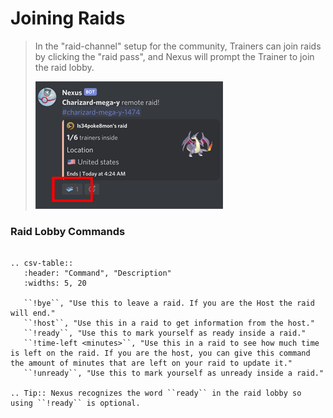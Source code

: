 # Joining Raids

> In the "raid-channel" setup for the community, Trainers can join raids by clicking the "raid pass", and Nexus will prompt the Trainer to join the raid lobby.
>
> <img src="../_static/img/join.png">

### Raid Lobby Commands

```eval_rst

.. csv-table::
   :header: "Command", "Description"
   :widths: 5, 20

   ``!bye``, "Use this to leave a raid. If you are the Host the raid will end."
   ``!host``, "Use this in a raid to get information from the host."
   ``!ready``, "Use this to mark yourself as ready inside a raid."
   ``!time-left <minutes>``, "Use this in a raid to see how much time is left on the raid. If you are the host, you can give this command the amount of minutes that are left on your raid to update it."
   ``!unready``, "Use this to mark yourself as unready inside a raid."

.. Tip:: Nexus recognizes the word ``ready`` in the raid lobby so using ``!ready`` is optional.

```